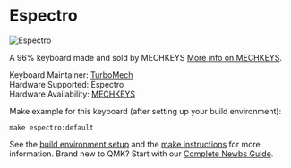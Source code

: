 # Espectro

![Espectro](https://cdn.shopify.com/s/files/1/1697/5323/products/IMG_0162_53a5ca83-3ce5-4741-92e8-10f769cf5ee1_1024x1024.jpg?v=1540701787)

A 96% keyboard made and sold by MECHKEYS [More info on MECHKEYS](https://mechkeys.ca).

Keyboard Maintainer: [TurboMech](https://github.com/TurboMech)  
Hardware Supported: Espectro  
Hardware Availability: [MECHKEYS](https://mechkeys.ca)  

Make example for this keyboard (after setting up your build environment):

    make espectro:default

See the [build environment setup](https://docs.qmk.fm/#/getting_started_build_tools) and the [make instructions](https://docs.qmk.fm/#/getting_started_make_guide) for more information. Brand new to QMK? Start with our [Complete Newbs Guide](https://docs.qmk.fm/#/newbs).
